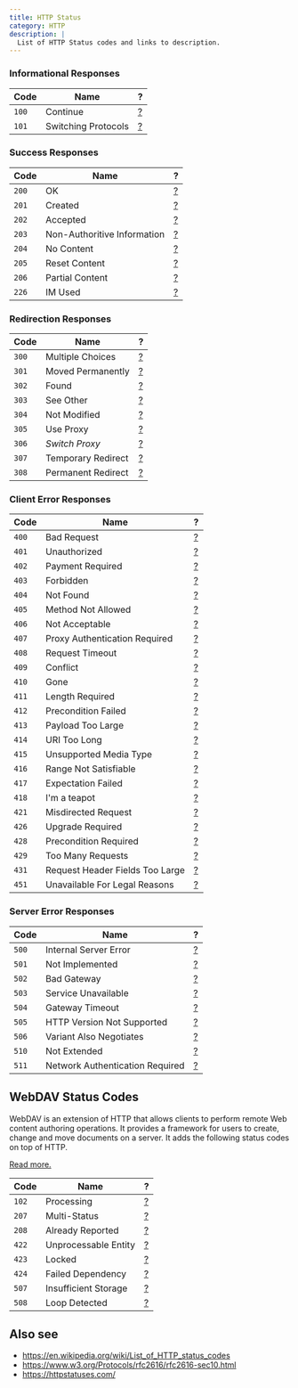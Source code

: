```yaml
---
title: HTTP Status
category: HTTP
description: |
  List of HTTP Status codes and links to description.
---
```


### Informational Responses

| Code  | Name                | ?                                 |
| ----  | ----                | -                                 |
| `100` | Continue            | [?](https://httpstatuses.com/100) |
| `101` | Switching Protocols | [?](https://httpstatuses.com/101) |

### Success Responses

| Code  | Name                        | ?                                 |
| ----  | ----                        | -                                 |
| `200` | OK                          | [?](https://httpstatuses.com/200) |
| `201` | Created                     | [?](https://httpstatuses.com/201) |
| `202` | Accepted                    | [?](https://httpstatuses.com/202) |
| `203` | Non-Authoritive Information | [?](https://httpstatuses.com/203) |
| `204` | No Content                  | [?](https://httpstatuses.com/204) |
| `205` | Reset Content               | [?](https://httpstatuses.com/205) |
| `206` | Partial Content             | [?](https://httpstatuses.com/206) |
| `226` | IM Used                     | [?](https://httpstatuses.com/226) |

### Redirection Responses

| Code  | Name               | ?                                                |
| ----  | ----               | -                                                |
| `300` | Multiple Choices   | [?](https://httpstatuses.com/300)                |
| `301` | Moved Permanently  | [?](https://httpstatuses.com/301)                |
| `302` | Found              | [?](https://httpstatuses.com/302)                |
| `303` | See Other          | [?](https://httpstatuses.com/303)                |
| `304` | Not Modified       | [?](https://httpstatuses.com/304)                |
| `305` | Use Proxy          | [?](https://httpstatuses.com/305)                |
| `306` | *Switch Proxy*     | [?](https://httpstatusdogs.com/306-switch-proxy) |
| `307` | Temporary Redirect | [?](https://httpstatuses.com/307)                |
| `308` | Permanent Redirect | [?](https://httpstatuses.com/308)                |

### Client Error Responses

| Code  | Name                            | ?                                 |
| ----  | ----                            | -                                 |
| `400` | Bad Request                     | [?](https://httpstatuses.com/400) |
| `401` | Unauthorized                    | [?](https://httpstatuses.com/401) |
| `402` | Payment Required                | [?](https://httpstatuses.com/402) |
| `403` | Forbidden                       | [?](https://httpstatuses.com/403) |
| `404` | Not Found                       | [?](https://httpstatuses.com/404) |
| `405` | Method Not Allowed              | [?](https://httpstatuses.com/405) |
| `406` | Not Acceptable                  | [?](https://httpstatuses.com/406) |
| `407` | Proxy Authentication Required   | [?](https://httpstatuses.com/407) |
| `408` | Request Timeout                 | [?](https://httpstatuses.com/408) |
| `409` | Conflict                        | [?](https://httpstatuses.com/409) |
| `410` | Gone                            | [?](https://httpstatuses.com/410) |
| `411` | Length Required                 | [?](https://httpstatuses.com/411) |
| `412` | Precondition Failed             | [?](https://httpstatuses.com/412) |
| `413` | Payload Too Large               | [?](https://httpstatuses.com/413) |
| `414` | URI Too Long                    | [?](https://httpstatuses.com/414) |
| `415` | Unsupported Media Type          | [?](https://httpstatuses.com/415) |
| `416` | Range Not Satisfiable           | [?](https://httpstatuses.com/416) |
| `417` | Expectation Failed              | [?](https://httpstatuses.com/417) |
| `418` | I'm a teapot                    | [?](https://httpstatuses.com/418) |
| `421` | Misdirected Request             | [?](https://httpstatuses.com/421) |
| `426` | Upgrade Required                | [?](https://httpstatuses.com/426) |
| `428` | Precondition Required           | [?](https://httpstatuses.com/428) |
| `429` | Too Many Requests               | [?](https://httpstatuses.com/429) |
| `431` | Request Header Fields Too Large | [?](https://httpstatuses.com/431) |
| `451` | Unavailable For Legal Reasons   | [?](https://httpstatuses.com/451) |

### Server Error Responses

| Code  | Name                            | ?                                 |
| ----  | ----                            | -                                 |
| `500` | Internal Server Error           | [?](https://httpstatuses.com/500) |
| `501` | Not Implemented                 | [?](https://httpstatuses.com/501) |
| `502` | Bad Gateway                     | [?](https://httpstatuses.com/502) |
| `503` | Service Unavailable             | [?](https://httpstatuses.com/503) |
| `504` | Gateway Timeout                 | [?](https://httpstatuses.com/504) |
| `505` | HTTP Version Not Supported      | [?](https://httpstatuses.com/505) |
| `506` | Variant Also Negotiates         | [?](https://httpstatuses.com/506) |
| `510` | Not Extended                    | [?](https://httpstatuses.com/510) |
| `511` | Network Authentication Required | [?](https://httpstatuses.com/511) |

## WebDAV Status Codes

WebDAV is an extension of HTTP that allows clients to perform remote Web content authoring operations. It provides a framework for users to create, change and move documents on a server. It adds the following status codes on top of HTTP. 

[Read more.](https://en.wikipedia.org/wiki/WebDAV)

| Code  | Name                            | ?                                                                |
| ----  | ----                            | -                                                                |
| `102` | Processing                      | [?](https://en.wikipedia.org/wiki/List_of_HTTP_status_codes#102) |
| `207` | Multi-Status                    | [?](https://en.wikipedia.org/wiki/List_of_HTTP_status_codes#207) |
| `208` | Already Reported                | [?](https://en.wikipedia.org/wiki/List_of_HTTP_status_codes#208) |
| `422` | Unprocessable Entity            | [?](https://en.wikipedia.org/wiki/List_of_HTTP_status_codes#422) |
| `423` | Locked                          | [?](https://en.wikipedia.org/wiki/List_of_HTTP_status_codes#423) |
| `424` | Failed Dependency               | [?](https://en.wikipedia.org/wiki/List_of_HTTP_status_codes#424) |
| `507` | Insufficient Storage            | [?](https://en.wikipedia.org/wiki/List_of_HTTP_status_codes#507) |
| `508` | Loop Detected                   | [?](https://en.wikipedia.org/wiki/List_of_HTTP_status_codes#508) |

## Also see

 * <https://en.wikipedia.org/wiki/List_of_HTTP_status_codes>
 * <https://www.w3.org/Protocols/rfc2616/rfc2616-sec10.html>
 * <https://httpstatuses.com/>